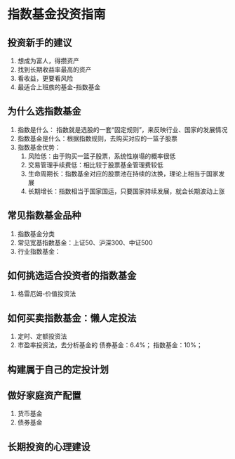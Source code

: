 # 指数基金投资指南

## 投资新手的建议
1. 想成为富人，得攒资产
2. 找到长期收益率最高的资产
3. 看收益，更要看风险
4. 最适合上班族的基金-指数基金

## 为什么选指数基金
1. 指数是什么： 指数就是选股的一套“固定规则”，来反映行业、国家的发展情况
2. 指数基金是什么：根据指数规则，去购买对应的一篮子股票
3. 指数基金优势：
    1. 风险低：由于购买一篮子股票，系统性崩塌的概率很低
    2. 交易管理手续费低：相比较于股票基金管理费较低
    3. 生命周期长：指数基金对应的股票池在持续的汰换，理论上相当于国家发展
    4. 长期增长：指数相当于国家国运，只要国家持续发展，就会长期波动上涨

## 常见指数基金品种
1. 指数基金分类
2. 常见宽基指数基金：上证50、沪深300、中证500
3. 行业指数基金：

## 如何挑选适合投资者的指数基金
1. 格雷厄姆-价值投资法

## 如何买卖指数基金：懒人定投法
1. 定时、定额投资法
2. 市盈率投资法，去分析基金的
债券基金：6.4%；
指数基金：10%；

## 构建属于自己的定投计划

## 做好家庭资产配置
1. 货币基金
2. 债券基金

## 长期投资的心理建设


